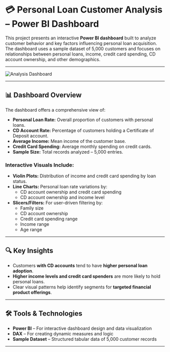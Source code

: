 # 💳 Personal Loan Customer Analysis – Power BI Dashboard

This project presents an interactive **Power BI dashboard** built to analyze customer behavior and key factors influencing personal loan acquisition. The dashboard uses a sample dataset of 5,000 customers and focuses on relationships between personal loans, income, credit card spending, CD account ownership, and other demographics.

---
![Analysis Dashboard](Personal-loan-Customer-Analysis.png)

---
## 📊 Dashboard Overview

The dashboard offers a comprehensive view of:

- **Personal Loan Rate:** Overall proportion of customers with personal loans.
- **CD Account Rate:** Percentage of customers holding a Certificate of Deposit account.
- **Average Income:** Mean income of the customer base.
- **Credit Card Spending:** Average monthly spending on credit cards.
- **Sample Size:** Total records analyzed – 5,000 entries.

### Interactive Visuals Include:

- **Violin Plots:** Distribution of income and credit card spending by loan status.
- **Line Charts:** Personal loan rate variations by:
  - CD account ownership and credit card spending
  - CD account ownership and income level
- **Slicers/Filters:** For user-driven filtering by:
  - Family size
  - CD account ownership
  - Credit card spending range
  - Income range
  - Age range

---

## 🔍 Key Insights

- Customers **with CD accounts** tend to have **higher personal loan adoption**.
- **Higher income levels and credit card spenders** are more likely to hold personal loans.
- Clear visual patterns help identify segments for **targeted financial product offerings**.

---

## 🛠 Tools & Technologies

- **Power BI** – For interactive dashboard design and data visualization  
- **DAX** – For creating dynamic measures and logic  
- **Sample Dataset** – Structured tabular data of 5,000 customer records  

---
